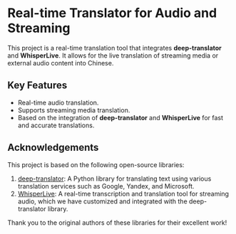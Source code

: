 # Real-time Translator for Audio and Streaming

This project is a real-time translation tool that integrates **deep-translator** and **WhisperLive**. It allows for the live translation of streaming media or external audio content into Chinese.

## Key Features
- Real-time audio translation.
- Supports streaming media translation.
- Based on the integration of **deep-translator** and **WhisperLive** for fast and accurate translations.


## Acknowledgements

This project is based on the following open-source libraries:

1. [deep-translator](https://github.com/nidhaloff/deep-translator): A Python library for translating text using various translation services such as Google, Yandex, and Microsoft.
2. [WhisperLive](https://github.com/yourgithubusername/WhisperLive): A real-time transcription and translation tool for streaming audio, which we have customized and integrated with the deep-translator library.

Thank you to the original authors of these libraries for their excellent work!
